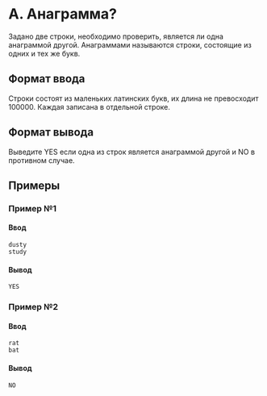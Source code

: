 # A. Анаграмма?

Задано две строки, необходимо проверить, является ли одна анаграммой другой. Анаграммами называются строки, состоящие из одних и тех же букв.

## Формат ввода

Строки состоят из маленьких латинских букв, их длина не превосходит 100000. Каждая записана в отдельной строке.

## Формат вывода

Выведите YES если одна из строк является анаграммой другой и NO в противном случае.

## Примеры

### Пример №1

#### Ввод

```shell
dusty
study
```

#### Вывод

```shell
YES
```

### Пример №2

#### Ввод

```shell
rat
bat
```

#### Вывод

```shell
NO
```
